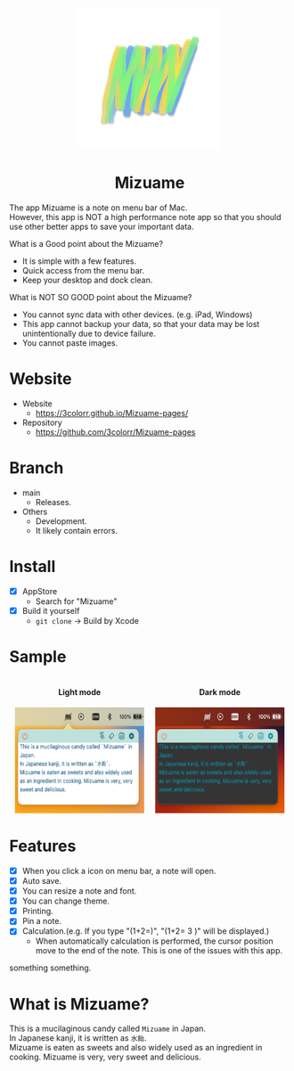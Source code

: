 <div align="center">
  <img src="MizuameLogo.png" alt="Mizuame Logo." width="256" height="256"/>
  <h1>Mizuame</h1>
</div>

The app Mizuame is a note on menu bar of Mac.  
However, this app is NOT a high performance note app so that you should use other better apps to save your important data.  

What is a Good point about the Mizuame?
- It is simple with a few features.
- Quick access from the menu bar.
- Keep your desktop and dock clean.

What is NOT SO GOOD point about the Mizuame?
- You cannot sync data with other devices. (e.g. iPad, Windows)
- This app cannot backup your data, so that your data may be lost unintentionally due to device failure.
- You cannot paste images.

# Website
- Website
  - https://3colorr.github.io/Mizuame-pages/
- Repository
  - https://github.com/3colorr/Mizuame-pages

# Branch
- main
  - Releases.
- Others
  - Development.
  - It likely contain errors.

# Install
- [x] AppStore
  - Search for "Mizuame"
- [x] Build it yourself
  - `git clone` -> Build by Xcode

# Sample
<div align="center" style="display: flex;">
  <div style="margin: 0px 10px 0px 10px">
    <h4>Light mode</h4>
    <img src="sample-light.png" alt="Light Mode." width="300" height="190"/>
  </div>
  <div style="margin: 0px 10px 0px 10px">
    <h4>Dark mode</h4>
    <img src="sample-dark.png" alt="Dark Mode." width="300" height="190"/>
  </div>
</div>


# Features
- [x] When you click a icon on menu bar, a note will open.
- [x] Auto save.
- [x] You can resize a note and font.
- [x] You can change theme.
- [x] Printing.
- [x] Pin a note.
- [x] Calculation.(e.g. If you type "(1+2=)", "(1+2= 3 )" will be displayed.)
   - When automatically calculation is performed, the cursor position move to the end of the note. This is one of the issues with this app.

something something.

# What is Mizuame?
This is a mucilaginous candy called `Mizuame` in Japan.  
In Japanese kanji, it is written as `水飴`.  
Mizuame is eaten as sweets and also widely used as an ingredient in cooking. Mizuame is very, very sweet and delicious.
